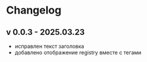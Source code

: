 # Changelog

## v 0.0.3 - 2025.03.23

- исправлен текст заголовка
- добавлено отображение registry вместе с тегами
